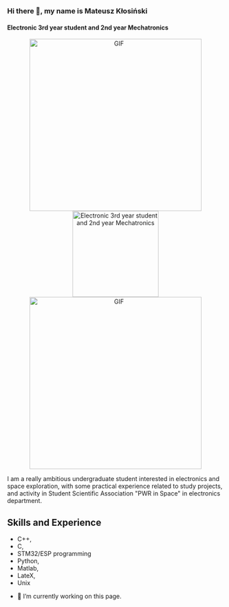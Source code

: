 ### Hi there 👋, my name is Mateusz Kłosiński
#### Electronic 3rd year student and 2nd year Mechatronics

<div style="text-align: center;">
  <img src="https://user-images.githubusercontent.com/74038190/225813708-98b745f2-7d22-48cf-9150-083f1b00d6c9.gif" alt="GIF" width="400">
  <img src="https://encrypted-tbn0.gstatic.com/images?q=tbn:ANd9GcTzcuKNPGlCJtM14LWK2ehv7iLpmsMfEqyenpYd8QjrBw&s" alt="Electronic 3rd year student and 2nd year Mechatronics" width="200">
  <img src="https://hips.hearstapps.com/pop.h-cdn.co/assets/16/01/640x319/gallery-1451927485-ezgifcom-optimize.gif?resize=1200:*"alt="GIF" width="400">
</div>

I am a really ambitious undergraduate student interested in electronics and space
exploration, with some practical experience related to study projects, and activity in
Student Scientific Association "PWR in Space" in electronics department.

## Skills and Experience
* C++,
* C,
* STM32/ESP programming
* Python,
* Matlab,
* LateX,
* Unix

- 🔭 I’m currently working on this page.
